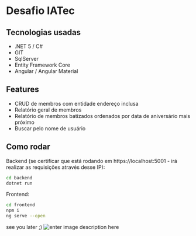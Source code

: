 
# Desafio IATec 


## Tecnologias usadas
- .NET 5 / C#
- GIT
- SqlServer
- Entity Framework Core
- Angular / Angular Material

## Features
- CRUD de membros com entidade endereço inclusa
- Relatório geral de membros
- Relatório de membros batizados ordenados por data de aniversário mais próximo
- Buscar pelo nome de usuário

## Como rodar
Backend (se certificar que está rodando em https://localhost:5001 - irá realizar as requisições através desse IP):
```sh
cd backend
dotnet run
```

Frontend:
```sh
cd frontend
npm i
ng serve --open
```
see you later ;)
![enter image description here](https://static1.purebreak.com.br/articles/7/19/22/7/@/96866-gifs-de-the-big-bang-theory-que-624x0-1.gif)
